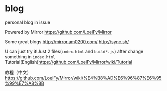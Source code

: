 # blog
personal blog in issue

Powered by Mirror  https://github.com/LoeiFy/Mirror

Some great blogs
http://mirror.am0200.com/
http://sync.sh/

U can just try it!Just 2 files(`index.html` and `build*.js`) after change something in `index.html`
Tutorial(English)https://github.com/LoeiFy/Mirror/wiki/Tutorial

教程（中文）https://github.com/LoeiFy/Mirror/wiki/%E4%B8%AD%E6%96%87%E6%95%99%E7%A8%8B
